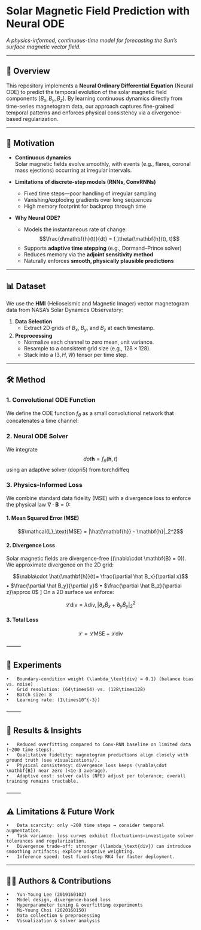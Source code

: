 # Solar Magnetic Field Prediction with Neural ODE

_A physics-informed, continuous-time model for forecasting the Sun’s surface magnetic vector field._

---

## 📄 Overview

This repository implements a **Neural Ordinary Differential Equation** (Neural ODE) to predict the temporal evolution of the solar magnetic field components $[B_x, B_y, B_z]$. By learning continuous dynamics directly from time-series magnetogram data, our approach captures fine-grained temporal patterns and enforces physical consistency via a divergence-based regularization.

---

## 🚀 Motivation

- **Continuous dynamics**  
  Solar magnetic fields evolve smoothly, with events (e.g., flares, coronal mass ejections) occurring at irregular intervals.

- **Limitations of discrete-step models (RNNs, ConvRNNs)**  
  - Fixed time steps—poor handling of irregular sampling  
  - Vanishing/exploding gradients over long sequences  
  - High memory footprint for backprop through time

- **Why Neural ODE?**  
  - Models the instantaneous rate of change:  
    $$\frac{d\mathbf{h}(t)}{dt} = f_\theta(\mathbf{h}(t), t)$$  
  - Supports **adaptive time stepping** (e.g., Dormand–Prince solver)  
  - Reduces memory via the **adjoint sensitivity method**  
  - Naturally enforces **smooth, physically plausible predictions**

---

## 📊 Dataset

We use the **HMI** (Helioseismic and Magnetic Imager) vector magnetogram data from NASA’s Solar Dynamics Observatory:

1. **Data Selection**  
   - Extract 2D grids of $B_x$, $B_y$, and $B_z$ at each timestamp.
2. **Preprocessing**  
   - Normalize each channel to zero mean, unit variance.  
   - Resample to a consistent grid size (e.g., $128 \times 128$).  
   - Stack into a $(3, H, W)$ tensor per time step.

---

## 🛠️ Method

### 1. Convolutional ODE Function

We define the ODE function $f_\theta$ as a small convolutional network that concatenates a time channel:

### 2. Neural ODE Solver

We integrate $$dot{\mathbf{h}} = f_\theta(\mathbf{h}, t)$$ using an adaptive solver (dopri5) from torchdiffeq

### 3. Physics-Informed Loss

We combine standard data fidelity (MSE) with a divergence loss to enforce the physical law $\nabla \cdot \mathbf{B} = 0$:
#### 1.	Mean Squared Error (MSE)

$$\mathcal{L}_\text{MSE} = |\hat{\mathbf{h}} - \mathbf{h}|_2^2$$

#### 2.	Divergence Loss

Solar magnetic fields are divergence-free ((\nabla\cdot \mathbf{B} = 0)). We approximate divergence on the 2D grid:

$$\nabla\cdot \hat{\mathbf{h}}(t)= \frac{\partial \hat B_x}{\partial x}$$
	•	$\frac{\partial \hat B_y}{\partial y}$
	•	$\frac{\partial \hat B_z}{\partial z}\approx 0$
]
On a 2D surface we enforce:

$$\mathcal{L}\text{div} = \lambda\text{div},\bigl|\partial_x \hat B_x + \partial_y \hat B_y\bigr|_2^2$$

	
 #### 3. Total Loss

$$\mathcal{L} = \mathcal{L}\text{MSE} + \mathcal{L}\text{div}$$


⸻

## 🧪 Experiments

	•	Boundary-condition weight (\lambda_\text{div} = 0.1) (balance bias vs. noise)
	•	Grid resolution: (64\times64) vs. (128\times128)
	•	Batch size: 8
	•	Learning rate: (1\times10^{-3})

⸻

## 🎯 Results & Insights

	•	Reduced overfitting compared to Conv-RNN baseline on limited data (~200 time steps).
	•	Qualitative fidelity: magnetogram predictions align closely with ground truth (see visualizations/).
	•	Physical consistency: divergence loss keeps (\nabla\cdot \mathbf{B}) near zero (<1e-3 average).
	•	Adaptive cost: solver calls (NFE) adjust per tolerance; overall training remains tractable.

⸻

## ⚠️ Limitations & Future Work

	•	Data scarcity: only ~200 time steps → consider temporal augmentation.
	•	Task variance: loss curves exhibit fluctuations—investigate solver tolerances and regularization.
	•	Divergence trade-off: stronger (\lambda_\text{div}) can introduce smoothing artifacts; explore adaptive weighting.
	•	Inference speed: test fixed-step RK4 for faster deployment.

---

## 🙋‍♀️ Authors & Contributions

	•	Yun-Young Lee (2019160102)
	•	Model design, divergence-based loss
	•	Hyperparameter tuning & overfitting experiments
	•	Mi-Young Choi (2020160150)
	•	Data collection & preprocessing
	•	Visualization & solver analysis
